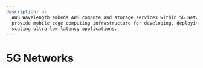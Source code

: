 ```yaml
---
description: >-
  AWS Wavelength embeds AWS compute and storage services within 5G Networks,
  provide mobile edge computing infrastructure for developing, deploying, and
  scaling ultra-low-latency applications.
---
```


# 5G Networks

